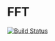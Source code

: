 # FFT

[![Build Status](https://github.com/hirooarata/FFT.jl/actions/workflows/CI.yml/badge.svg?branch=main)](https://github.com/hirooarata/FFT.jl/actions/workflows/CI.yml?query=branch%3Amain)

